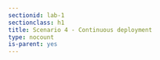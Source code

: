 ```yaml
---
sectionid: lab-1
sectionclass: h1
title: Scenario 4 - Continuous deployment
type: nocount
is-parent: yes
---
```



